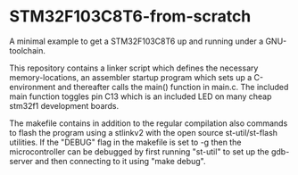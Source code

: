 # STM32F103C8T6-from-scratch
A minimal example to get a STM32F103C8T6 up and running under a GNU-toolchain.

This repository contains a linker script which defines the necessary
memory-locations, an assembler startup program which sets up a C-environment and
thereafter calls the main() function in main.c. The included main function
toggles pin C13 which is an included LED on many cheap stm32f1 development
boards.

The makefile contains in addition to the regular compilation also commands to
flash the program using a stlinkv2 with the open source st-util/st-flash
utilities. If the "DEBUG" flag in the makefile is set to -g then the
microcontroller can be debugged by first running "st-util" to set up the
gdb-server and then connecting to it using "make debug".
